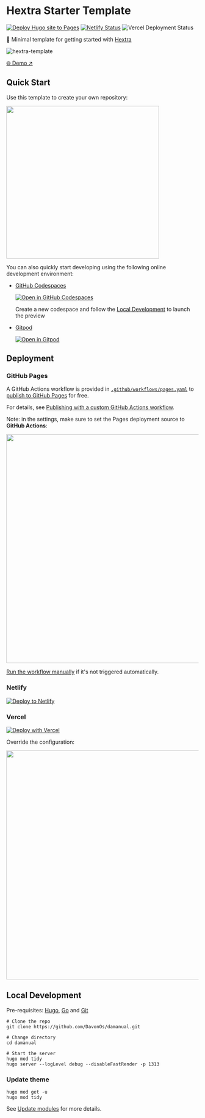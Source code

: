 # Hextra Starter Template

[![Deploy Hugo site to Pages](https://github.com/imfing/hextra-starter-template/actions/workflows/pages.yaml/badge.svg)](https://github.com/imfing/hextra-starter-template/actions/workflows/pages.yaml)
[![Netlify Status](https://api.netlify.com/api/v1/badges/6e83fd88-5ffe-4808-9689-c0f3b100bfe3/deploy-status)](https://app.netlify.com/sites/hextra-starter-template/deploys)
![Vercel Deployment Status](https://img.shields.io/github/deployments/imfing/hextra-starter-template/production?logo=vercel&logoColor=white&label=vercel&labelColor=black&link=https%3A%2F%2Fhextra-starter-template.vercel.app%2F)


🐣 Minimal template for getting started with [Hextra](https://github.com/imfing/hextra)

![hextra-template](https://github.com/imfing/hextra-starter-template/assets/5097752/c403b9a9-a76c-47a6-8466-513d772ef0b7)

[🌐 Demo ↗](https://imfing.github.io/hextra-starter-template/)

## Quick Start

Use this template to create your own repository:

<img src="https://docs.github.com/assets/cb-77734/mw-1440/images/help/repository/use-this-template-button.webp" width=400 />

You can also quickly start developing using the following online development environment:

- [GitHub Codespaces](https://github.com/codespaces) 
    
    [![Open in GitHub Codespaces](https://github.com/codespaces/badge.svg)](https://codespaces.new/imfing/hextra-starter-template)

    Create a new codespace and follow the [Local Development](#local-development) to launch the preview

- [Gitpod](https://gitpod.io)

    [![Open in Gitpod](https://gitpod.io/button/open-in-gitpod.svg)](https://gitpod.io/#https://github.com/imfing/hextra-starter-template)


## Deployment

### GitHub Pages

A GitHub Actions workflow is provided in [`.github/workflows/pages.yaml`](./.github/workflows/pages.yaml) to [publish to GitHub Pages](https://github.blog/changelog/2022-07-27-github-pages-custom-github-actions-workflows-beta/) for free. 

For details, see [Publishing with a custom GitHub Actions workflow](https://docs.github.com/en/pages/getting-started-with-github-pages/configuring-a-publishing-source-for-your-github-pages-site#publishing-with-a-custom-github-actions-workflow).

Note: in the settings, make sure to set the Pages deployment source to **GitHub Actions**:

<img src="https://github.com/imfing/hextra-starter-template/assets/5097752/99676430-884e-42ab-b901-f6534a0d6eee" width=600 />

[Run the workflow manually](https://docs.github.com/en/actions/using-workflows/manually-running-a-workflow) if it's not triggered automatically.

### Netlify

[![Deploy to Netlify](https://www.netlify.com/img/deploy/button.svg)](https://app.netlify.com/start/deploy?repository=https://github.com/imfing/hextra-starter-template)

### Vercel

[![Deploy with Vercel](https://vercel.com/button)](https://vercel.com/new/clone?repository-url=https%3A%2F%2Fgithub.com%2Fimfing%2Fhextra-starter-template&env=HUGO_VERSION)

Override the configuration:

<img src="https://github.com/imfing/hextra-starter-template/assets/5097752/e2e3cecd-c884-47ec-b064-14f896fee08d" width=600 />

## Local Development

Pre-requisites: [Hugo](https://gohugo.io/getting-started/installing/), [Go](https://golang.org/doc/install) and [Git](https://git-scm.com)

```shell
# Clone the repo
git clone https://github.com/DavonOs/damanual.git

# Change directory
cd damanual

# Start the server
hugo mod tidy
hugo server --logLevel debug --disableFastRender -p 1313
```

### Update theme

```shell
hugo mod get -u
hugo mod tidy
```

See [Update modules](https://gohugo.io/hugo-modules/use-modules/#update-modules) for more details.

